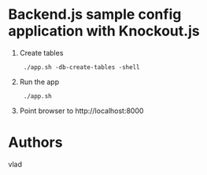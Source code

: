 # Backend.js sample config application with Knockout.js

1. Create tables

        ./app.sh -db-create-tables -shell

3. Run the app

        ./app.sh

4. Point browser to http://localhost:8000


# Authors
vlad

